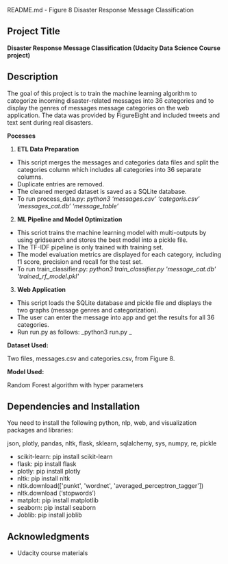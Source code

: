 README.md - Figure 8 Disaster Response Message Classification


## **Project Title**

**Disaster Response Message Classification (Udacity Data Science Course project)**


## **Description**

The goal of this project is to train the machine learning algorithm to categorize incoming disaster-related messages into 36 categories and to display the genres of messages message categories on the web application. The data was provided by FigureEight and included tweets and text sent during real disasters. 

**Pocesses**



1. **ETL Data Preparation**
*   This script merges the messages and categories data files and split the categories column which includes all categories into 36 separate columns.
*   Duplicate entries are removed.
*   The cleaned merged dataset is saved as a SQLite database.
*   To run process_data.py: _python3 ‘messages.csv’ ‘categoris.csv’ ‘messages_cat.db’ ‘message_table’_

2. **ML Pipeline and Model Optimization**
*   This scriot trains the machine learning model with multi-outputs by using gridsearch and stores the best model into a pickle file. 
*   The TF-IDF pipeline is only trained with training set. 
*   The model evaluation metrics are displayed for each category, including f1 score, precision and recall for the test set.  
*   To run train_classifier.py: _python3 train_classifier.py 'message_cat.db' 'trained_rf_model.pkl'_

3. **Web Application**
*   This script loads the SQLite database and pickle file and displays the two graphs (message genres and categorization). 
*   The user can enter the message into app and get the results for all 36 categories.
*   Run run.py as follows: _python3 run.py _


**Dataset Used:**

Two files, messages.csv and categories.csv, from Figure 8.

**Model Used:**

Random Forest algorithm with hyper parameters


## **Dependencies and Installation**

You need to install the following python, nlp, web, and visualization packages and libraries:

json, plotly, pandas, nltk, flask, sklearn, sqlalchemy, sys, numpy, re, pickle



*   scikit-learn: pip install scikit-learn
*   flask: pip install flask
*   plotly: pip install plotly
*   nltk: pip install nltk
*   nltk.download(['punkt', 'wordnet', 'averaged_perceptron_tagger'])
*   nltk.download (‘stopwords’) 
*   matplot: pip install matplotlib
*   seaborn: pip install seaborn
*   Joblib: pip install joblib


## **Acknowledgments**



*   Udacity course materials


<!-- Docs to Markdown version 1.0β17 -->
